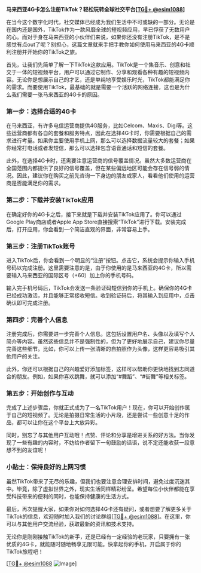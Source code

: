 **马来西亚4G卡怎么注册TikTok？轻松玩转全球社交平台[[TG💪+ @esim1088](https://t.me/s/esim1088)]**

在当今这个数字化时代，社交媒体已经成为我们生活中不可或缺的一部分。无论是在国内还是国外，TikTok作为一款风靡全球的短视频应用，早已俘获了无数用户的心。而对于身在马来西亚的小伙伴们来说，如果你还没有注册TikTok，是不是感觉有点out了呢？别担心，这篇文章就来手把手教你如何使用马来西亚的4G卡顺利注册并开始你的TikTok之旅。

首先，让我们先简单了解一下TikTok这款应用。TikTok是一个集音乐、创意和社交于一体的短视频平台，用户可以通过它制作、分享和观看各种有趣的短视频内容。无论你是想展示自己的才艺，还是单纯地享受娱乐时光，TikTok都能满足你的需求。而要使用TikTok，最基础的就是需要一个活跃的网络连接，这也是为什么我们需要一张马来西亚的4G卡的原因。

### 第一步：选择合适的4G卡

在马来西亚，有许多电信运营商提供4G服务，比如Celcom、Maxis、Digi等。这些运营商都有各自的套餐和服务特点，因此在选择4G卡时，你需要根据自己的需求进行考量。如果你主要使用手机上网，那么可以选择数据流量较大的套餐；如果你经常打电话或者发短信，那么可以选择包含语音通话和短信的套餐。

此外，在选择4G卡时，还需要注意运营商的信号覆盖情况。虽然大多数运营商在全国范围内都提供了良好的信号覆盖，但在某些偏远地区可能会存在信号弱的情况。因此，建议你在购买之前先咨询一下身边的朋友或家人，看看他们使用的运营商是否能满足你的需求。

### 第二步：下载并安装TikTok应用

在确定好你的4G卡之后，接下来就是下载并安装TikTok应用了。你可以通过Google Play商店或者Apple App Store直接搜索“TikTok”进行下载。安装完成后，打开应用，你会看到一个简洁直观的界面，非常容易上手。

### 第三步：注册TikTok账号

进入TikTok后，你会看到一个明显的“注册”按钮。点击它，系统会提示你输入手机号码以完成注册。这里需要注意的是，由于你使用的是马来西亚的4G卡，所以需要输入马来西亚的国际区号（+60）加上你的手机号码。

输入完手机号码后，TikTok会发送一条验证码短信到你的手机上。确保你的4G卡已经成功激活，并且能够正常接收短信。收到验证码后，将其输入到应用中，点击确认即可完成注册。

### 第四步：完善个人信息

注册完成后，你需要进一步完善个人信息。这包括设置用户名、头像以及填写个人简介等内容。虽然这些信息并不是强制性的，但为了更好地展示自己，建议你尽量完善这些细节。比如，你可以上传一张清晰的自拍照作为头像，这样更容易吸引其他用户的关注。

此外，你还可以根据自己的兴趣爱好添加标签，这样可以帮助你更快地找到志同道合的朋友。例如，如果你喜欢跳舞，就可以添加“#舞蹈”、“#街舞”等相关标签。

### 第五步：开始创作与互动

完成了上述步骤后，你就正式成为了一名TikTok用户！现在，你可以开始创作属于自己的短视频了。无论是拍摄日常生活的小片段，还是尝试一些创意十足的作品，都可以让你在这个平台上大放异彩。

同时，别忘了与其他用户互动哦！点赞、评论和分享是增进关系的好方法。当你发现了一些有趣的内容时，不妨给作者留下一句鼓励的话语，说不定还能收获一段意想不到的友谊呢！

### 小贴士：保持良好的上网习惯

虽然TikTok带来了无尽的乐趣，但我们也要注意合理安排时间，避免过度沉迷其中。毕竟，除了虚拟世界之外，现实生活同样精彩纷呈。希望每位小伙伴都能在享受科技带来的便利的同时，也能保持健康的生活方式。

最后，再次提醒大家，如果你对如何选择4G卡还有疑问，或者想要了解更多关于TikTok的信息，欢迎随时加入我们的讨论群组[[TG💪+ @esim1088](https://t.me/s/esim1088)]。在这里，你可以与其他用户交流经验，获取最新的资讯和技术支持。

无论你是刚刚接触TikTok的新手，还是已经有一定经验的老玩家，只要拥有一张优质的4G卡，就能随时随地畅享无限可能。快拿起你的手机，开启属于你的TikTok旅程吧！

[[TG💪+ @esim1088](https://t.me/s/esim1088) ![Image](https://i.postimg.cc/4NQfJmqS/Snipaste-2025-05-13-00-14-12.png)]